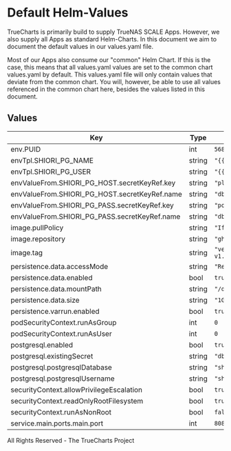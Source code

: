 # Default Helm-Values

TrueCharts is primarily build to supply TrueNAS SCALE Apps.
However, we also supply all Apps as standard Helm-Charts. In this document we aim to document the default values in our values.yaml file.

Most of our Apps also consume our "common" Helm Chart.
If this is the case, this means that all values.yaml values are set to the common chart values.yaml by default. This values.yaml file will only contain values that deviate from the common chart.
You will, however, be able to use all values referenced in the common chart here, besides the values listed in this document.

## Values

| Key | Type | Default | Description |
|-----|------|---------|-------------|
| env.PUID | int | `568` |  |
| envTpl.SHIORI_PG_NAME | string | `"{{ .Values.postgresql.postgresqlDatabase }}"` |  |
| envTpl.SHIORI_PG_USER | string | `"{{ .Values.postgresql.postgresqlUsername }}"` |  |
| envValueFrom.SHIORI_PG_HOST.secretKeyRef.key | string | `"plainhost"` |  |
| envValueFrom.SHIORI_PG_HOST.secretKeyRef.name | string | `"dbcreds"` |  |
| envValueFrom.SHIORI_PG_PASS.secretKeyRef.key | string | `"postgresql-password"` |  |
| envValueFrom.SHIORI_PG_PASS.secretKeyRef.name | string | `"dbcreds"` |  |
| image.pullPolicy | string | `"IfNotPresent"` |  |
| image.repository | string | `"ghcr.io/nicholaswilde/shiori"` |  |
| image.tag | string | `"version-v1.5.0@sha256:e0645abe677786f79bde80ac81f8d79c915e05cba2991c4cecd335f54335431c"` |  |
| persistence.data.accessMode | string | `"ReadWriteOnce"` |  |
| persistence.data.enabled | bool | `true` |  |
| persistence.data.mountPath | string | `"/data"` |  |
| persistence.data.size | string | `"1Gi"` |  |
| persistence.varrun.enabled | bool | `true` |  |
| podSecurityContext.runAsGroup | int | `0` |  |
| podSecurityContext.runAsUser | int | `0` |  |
| postgresql.enabled | bool | `true` |  |
| postgresql.existingSecret | string | `"dbcreds"` |  |
| postgresql.postgresqlDatabase | string | `"shiori"` |  |
| postgresql.postgresqlUsername | string | `"shiori"` |  |
| securityContext.allowPrivilegeEscalation | bool | `true` |  |
| securityContext.readOnlyRootFilesystem | bool | `true` |  |
| securityContext.runAsNonRoot | bool | `false` |  |
| service.main.ports.main.port | int | `8080` |  |

All Rights Reserved - The TrueCharts Project
